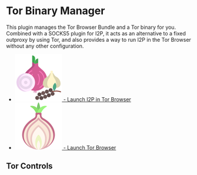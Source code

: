
# Tor Binary Manager

This plugin manages the Tor Browser Bundle and a Tor binary
for you. Combined with a SOCKS5 plugin for I2P, it acts as
an alternative to a fixed outproxy by using Tor, and also
provides a way to run I2P in the Tor Browser without any other
configuration.

 - [![Launch I2P in Tor Browser](garliconion.png) - Launch I2P in Tor Browser](/launch-i2p-browser)
 - [![Launch Tor Browser](onion.png) - Launch Tor Browser](/launch-tor-browser)
 
## Tor Controls
